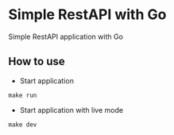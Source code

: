 # Simple RestAPI with Go

Simple RestAPI application with Go

## How to use

- Start application
```shell
make run
```

- Start application with live mode
```shell
make dev
```
